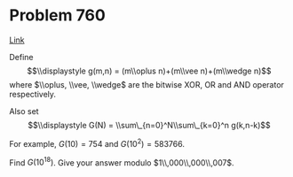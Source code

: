 # Problem 760

[Link](https://projecteuler.net/problem=760)

Define $$\\displaystyle g(m,n) = (m\\oplus n)+(m\\vee n)+(m\\wedge n)$$ where $\\oplus, \\vee, \\wedge$ are the bitwise XOR, OR and AND operator respectively.

Also set $$\\displaystyle G(N) = \\sum\_{n=0}^N\\sum\_{k=0}^n g(k,n-k)$$

For example, $G(10) = 754$ and $G(10^2) = 583766$.

Find $G(10^{18})$. Give your answer modulo $1\\,000\\,000\\,007$.
